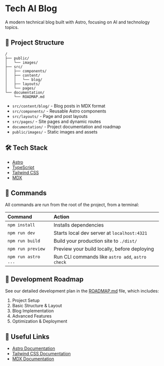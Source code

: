 # Tech AI Blog

A modern technical blog built with Astro, focusing on AI and technology topics.

## 🚀 Project Structure

```text
/
├── public/
│   └── images/
├── src/
│   ├── components/
│   ├── content/
│   │   └── blog/
│   ├── layouts/
│   └── pages/
└── documentation/
    └── ROADMAP.md
```

- `src/content/blog/` - Blog posts in MDX format
- `src/components/` - Reusable Astro components
- `src/layouts/` - Page and post layouts
- `src/pages/` - Site pages and dynamic routes
- `documentation/` - Project documentation and roadmap
- `public/images/` - Static images and assets

## 🛠️ Tech Stack

- [Astro](https://astro.build)
- [TypeScript](https://www.typescriptlang.org/)
- [Tailwind CSS](https://tailwindcss.com/)
- [MDX](https://mdxjs.com/)

## 🧞 Commands

All commands are run from the root of the project, from a terminal:

| Command             | Action                                           |
| :------------------ | :----------------------------------------------- |
| `npm install`       | Installs dependencies                            |
| `npm run dev`       | Starts local dev server at `localhost:4321`      |
| `npm run build`     | Build your production site to `./dist/`          |
| `npm run preview`   | Preview your build locally, before deploying     |
| `npm run astro ...` | Run CLI commands like `astro add`, `astro check` |

## 📝 Development Roadmap

See our detailed development plan in the [ROADMAP.md](./documentation/ROADMAP.md) file, which includes:

1. Project Setup
2. Basic Structure & Layout
3. Blog Implementation
4. Advanced Features
5. Optimization & Deployment

## 🔗 Useful Links

- [Astro Documentation](https://docs.astro.build)
- [Tailwind CSS Documentation](https://tailwindcss.com/docs)
- [MDX Documentation](https://mdxjs.com/docs/)
